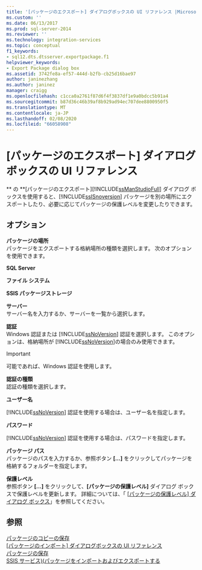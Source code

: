 ```yaml
---
title: '[パッケージのエクスポート] ダイアログボックスの UI リファレンス |Microsoft Docs'
ms.custom: ''
ms.date: 06/13/2017
ms.prod: sql-server-2014
ms.reviewer: ''
ms.technology: integration-services
ms.topic: conceptual
f1_keywords:
- sql12.dts.dtsserver.exportpackage.f1
helpviewer_keywords:
- Export Package dialog box
ms.assetid: 3742fe8a-ef57-444d-b2fb-cb25d16bae97
author: janinezhang
ms.author: janinez
manager: craigg
ms.openlocfilehash: c1cca0a2761f87d6f4f3837df1e9a0bdcc5b91a4
ms.sourcegitcommit: b87d36c46b39af8b929ad94ec707dee8800950f5
ms.translationtype: MT
ms.contentlocale: ja-JP
ms.lasthandoff: 02/08/2020
ms.locfileid: "66058908"
---
```

# <a name="export-package-dialog-box-ui-reference"></a>[パッケージのエクスポート] ダイアログ ボックスの UI リファレンス
  
  ** の **[パッケージのエクスポート][!INCLUDE[ssManStudioFull](../includes/ssmanstudiofull-md.md)] ダイアログ ボックスを使用すると、[!INCLUDE[ssISnoversion](../includes/ssisnoversion-md.md)] パッケージを別の場所にエクスポートしたり、必要に応じてパッケージの保護レベルを変更したりできます。  
  
## <a name="options"></a>オプション  
 **パッケージの場所**  
 パッケージをエクスポートする格納場所の種類を選択します。 次のオプションを使用できます。  
  
 **SQL Server**  
  
 **ファイル システム**  
  
 **SSIS パッケージストレージ**  
  
 **サーバー**  
 サーバー名を入力するか、サーバーを一覧から選択します。  
  
 **認証**  
 Windows 認証または [!INCLUDE[ssNoVersion](../includes/ssnoversion-md.md)] 認証を選択します。 このオプションは、格納場所が [!INCLUDE[ssNoVersion](../includes/ssnoversion-md.md)]の場合のみ使用できます。  
  
> [!IMPORTANT]  
>  可能であれば、Windows 認証を使用します。  
  
 **認証の種類**  
 認証の種類を選択します。  
  
 **ユーザー名**  
 
  [!INCLUDE[ssNoVersion](../includes/ssnoversion-md.md)] 認証を使用する場合は、ユーザー名を指定します。  
  
 **パスワード**  
 
  [!INCLUDE[ssNoVersion](../includes/ssnoversion-md.md)] 認証を使用する場合は、パスワードを指定します。  
  
 **パッケージ パス**  
 パッケージのパスを入力するか、参照ボタン **[...]** をクリックしてパッケージを格納するフォルダーを指定します。  
  
 **保護レベル**  
 参照ボタン **[...]** をクリックして、**[パッケージの保護レベル]** ダイアログ ボックスで保護レベルを更新します。 詳細については、「 [[パッケージの保護レベル] ダイアログ ボックス](../../2014/integration-services/package-and-project-protection-level-dialog-box.md)」を参照してください。  
  
## <a name="see-also"></a>参照  
 [パッケージのコピーの保存](../../2014/integration-services/save-copy-of-package.md)   
 [[パッケージのインポート] ダイアログボックスの UI リファレンス](../../2014/integration-services/import-package-dialog-box-ui-reference.md)   
 [パッケージの保存](save-packages.md)   
 [SSIS サービス&#41;&#40;パッケージをインポートおよびエクスポートする](../../2014/integration-services/import-and-export-packages-ssis-service.md)  
  
  
